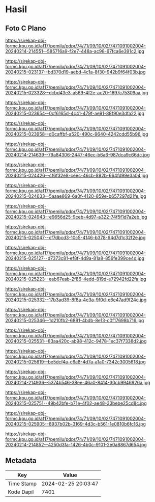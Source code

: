 # Hasil

## Foto C Plano

https://sirekap-obj-formc.kpu.go.id/af17/pemilu/pdpr/74/71/09/10/02/7471091002004-20240214-214551--585716a9-f2e7-448a-ac98-67fca6e391c2.jpg

https://sirekap-obj-formc.kpu.go.id/af17/pemilu/pdpr/74/71/09/10/02/7471091002004-20240215-023137--bd370d19-aebd-4c1a-8f30-942b9f64f03b.jpg

https://sirekap-obj-formc.kpu.go.id/af17/pemilu/pdpr/74/71/09/10/02/7471091002004-20240215-023328--dcbd43e3-a569-4f2e-ac20-1697c75309aa.jpg

https://sirekap-obj-formc.kpu.go.id/af17/pemilu/pdpr/74/71/09/10/02/7471091002004-20240215-023654--0cf6165d-4c41-479f-ae91-88f90e3dfa22.jpg

https://sirekap-obj-formc.kpu.go.id/af17/pemilu/pdpr/74/71/09/10/02/7471091002004-20240215-023958--d0caffbf-a520-490c-9640-4242cdd55b96.jpg

https://sirekap-obj-formc.kpu.go.id/af17/pemilu/pdpr/74/71/09/10/02/7471091002004-20240214-214639--79a84306-2447-46ec-b6a6-987dca9c66dc.jpg

https://sirekap-obj-formc.kpu.go.id/af17/pemilu/pdpr/74/71/09/10/02/7471091002004-20240215-024426--cf6f32e8-ceec-46cb-892b-664fd99e3a04.jpg

https://sirekap-obj-formc.kpu.go.id/af17/pemilu/pdpr/74/71/09/10/02/7471091002004-20240215-024633--5aaae869-6a0f-4120-859e-b657297d21fe.jpg

https://sirekap-obj-formc.kpu.go.id/af17/pemilu/pdpr/74/71/09/10/02/7471091002004-20240215-024943--e9656d25-9ceb-4d97-a322-74f5f1d7a2eb.jpg

https://sirekap-obj-formc.kpu.go.id/af17/pemilu/pdpr/74/71/09/10/02/7471091002004-20240215-025047--cf7dbcd3-10c5-4146-b378-64d7d1c32f2e.jpg

https://sirekap-obj-formc.kpu.go.id/af17/pemilu/pdpr/74/71/09/10/02/7471091002004-20240215-025127--d7373c81-ef8f-4d9a-81a8-856fe399ce4d.jpg

https://sirekap-obj-formc.kpu.go.id/af17/pemilu/pdpr/74/71/09/10/02/7471091002004-20240215-025223--eab67eab-2f86-4edd-819d-e72942fd22fa.jpg

https://sirekap-obj-formc.kpu.go.id/af17/pemilu/pdpr/74/71/09/10/02/7471091002004-20240215-025332--17b3ad39-8f8a-4e3a-9f0d-e6e47ad9f24c.jpg

https://sirekap-obj-formc.kpu.go.id/af17/pemilu/pdpr/74/71/09/10/02/7471091002004-20240215-025346--1d210fb2-6891-4bdb-8e13-c0f17698b716.jpg

https://sirekap-obj-formc.kpu.go.id/af17/pemilu/pdpr/74/71/09/10/02/7471091002004-20240215-025531--83aa420c-ab98-412c-9478-1ec37f7338d2.jpg

https://sirekap-obj-formc.kpu.go.id/af17/pemilu/pdpr/74/71/09/10/02/7471091002004-20240215-025619--be5dcf4a-c6a8-4d7a-a1a0-7342c3005618.jpg

https://sirekap-obj-formc.kpu.go.id/af17/pemilu/pdpr/74/71/09/10/02/7471091002004-20240214-214936--5374b546-38ee-46a0-8414-30cb9946926a.jpg

https://sirekap-obj-formc.kpu.go.id/af17/pemilu/pdpr/74/71/09/10/02/7471091002004-20240215-025751--49b42bfe-b71e-4f02-ae48-33bebe25cd8c.jpg

https://sirekap-obj-formc.kpu.go.id/af17/pemilu/pdpr/74/71/09/10/02/7471091002004-20240215-025905--8937b02b-3169-4d3c-b561-1e0810b6fc16.jpg

https://sirekap-obj-formc.kpu.go.id/af17/pemilu/pdpr/74/71/09/10/02/7471091002004-20240214-214852--4250d3fa-1426-4b0c-9101-2e0a8867d654.jpg


## Metadata

| Key        | Value               |
| ---------- | ------------------- |
| Time Stamp | 2024-02-25 20:03:47 |
| Kode Dapil | 7401                |




